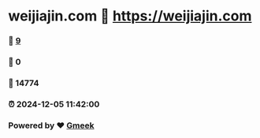 # weijiajin.com :link: https://weijiajin.com 
### :page_facing_up: [9](https://weijiajin.com/tag.html) 
### :speech_balloon: 0 
### :hibiscus: 14774 
### :alarm_clock: 2024-12-05 11:42:00 
### Powered by :heart: [Gmeek](https://github.com/Meekdai/Gmeek)
